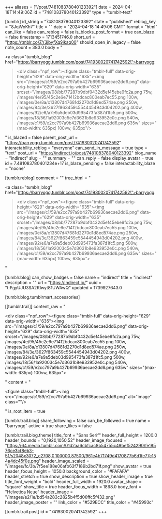 +++
aliases = ["/post/748108378040123392"]
date = 2024-04-18T14:49:06Z
id = "748108378040123392"
type = "tumblr-text"

[tumblr]
id_string = "748108378040123392"
state = "published"
reblog_key = "8JqWxKh7"
title = ""
date = "2024-04-18 14:49:06 GMT"
format = "html"
can_like = false
can_reblog = false
is_blocks_post_format = true
can_blaze = false
timestamp = 1713451746.0
short_url = "https://tmblr.co/ZY3jbyfXq9ikaq00"
should_open_in_legacy = false
note_count = 383.0
body = "<p><a class=\"tumblr_blog\" href=\"https://barryogg.tumblr.com/post/741930020741742592\">barryogg</a>:</p><blockquote><div class=\"npf_row\"><figure class=\"tmblr-full\" data-orig-height=\"629\" data-orig-width=\"635\"><img src=\"/images/c1/59/e2cc797a9b427b69936aecae2dd6.png\" data-orig-height=\"629\" data-orig-width=\"635\" srcset=\"/images/08/bb/77287b9dbf0432d5ef45ebe9fc2a.png 75w, /images/4e/95/45c2e6e71412bdcac800eab7ec55.png 100w, /images/0e/8a/c13807d47681d2270d1d8ed574ae.png 250w, /images/84/3e/3627f863459c5544454943d04202.png 400w, /images/92/e6/a7e9a5deb03d995473fa387d1fc5.png 500w, /images/18/56/1a92003c5e7d3631b8e933952e0c.png 540w, /images/c1/59/e2cc797a9b427b69936aecae2dd6.png 635w\" sizes=\"(max-width: 635px) 100vw, 635px\"/></figure></div></blockquote>"
is_blazed = false
parent_post_url = "https://barryogg.tumblr.com/post/741930020741742592"
interactability_reblog = "everyone"
can_send_in_message = true
type = "text"
post_url = "https://indirect.io/post/748108378040123392"
blog_name = "indirect"
slug = ""
summary = ""
can_reply = false
display_avatar = true
id = 7.481083780401234e+17
is_blaze_pending = false
interactability_blaze = "noone"

[tumblr.reblog]
comment = ""
tree_html = "<p><a class=\"tumblr_blog\" href=\"https://barryogg.tumblr.com/post/741930020741742592\">barryogg</a>:</p><blockquote><div class=\"npf_row\"><figure class=\"tmblr-full\" data-orig-height=\"629\" data-orig-width=\"635\"><img src=\"/images/c1/59/e2cc797a9b427b69936aecae2dd6.png\" data-orig-height=\"629\" data-orig-width=\"635\" srcset=\"/images/08/bb/77287b9dbf0432d5ef45ebe9fc2a.png 75w, /images/4e/95/45c2e6e71412bdcac800eab7ec55.png 100w, /images/0e/8a/c13807d47681d2270d1d8ed574ae.png 250w, /images/84/3e/3627f863459c5544454943d04202.png 400w, /images/92/e6/a7e9a5deb03d995473fa387d1fc5.png 500w, /images/18/56/1a92003c5e7d3631b8e933952e0c.png 540w, /images/c1/59/e2cc797a9b427b69936aecae2dd6.png 635w\" sizes=\"(max-width: 635px) 100vw, 635px\"></figure></div></blockquote>"

[tumblr.blog]
can_show_badges = false
name = "indirect"
title = "indirect"
description = ""
url = "https://indirect.io/"
uuid = "t:PgyUJU3SA2Klwyt81UWAwQ"
updated = 1739927643.0

[tumblr.blog.tumblrmart_accessories]

[[tumblr.trail]]
content_raw = "<p><div class=\"npf_row\"><figure class=\"tmblr-full\" data-orig-height=\"629\" data-orig-width=\"635\"><img src=\"/images/c1/59/e2cc797a9b427b69936aecae2dd6.png\" data-orig-height=\"629\" data-orig-width=\"635\" srcset=\"/images/08/bb/77287b9dbf0432d5ef45ebe9fc2a.png 75w, /images/4e/95/45c2e6e71412bdcac800eab7ec55.png 100w, /images/0e/8a/c13807d47681d2270d1d8ed574ae.png 250w, /images/84/3e/3627f863459c5544454943d04202.png 400w, /images/92/e6/a7e9a5deb03d995473fa387d1fc5.png 500w, /images/18/56/1a92003c5e7d3631b8e933952e0c.png 540w, /images/c1/59/e2cc797a9b427b69936aecae2dd6.png 635w\" sizes=\"(max-width: 635px) 100vw, 635px\"></figure></div></p>"
content = "<p><figure class=\"tmblr-full\"><img src=\"/images/c1/59/e2cc797a9b427b69936aecae2dd6.png\" alt=\"image\" class=\"\"/></figure></p>"
is_root_item = true

[tumblr.trail.blog]
share_following = false
can_be_followed = true
name = "barryogg"
active = true
share_likes = false

[tumblr.trail.blog.theme]
title_font = "Sans Serif"
header_full_height = 1200.0
header_bounds = "0,1920,1050,52"
header_image_focused = "https://64.media.tumblr.com/01d2aa6cbfcac8b54755c49bef524290/fe18576ce3cf8eb3-51/s2048x3072_c2708,0,100000,87500/961e4b71749d4170877b6d1fe77c154a4dc45f0e.png"
header_image_scaled = "/images/fc/3b/7f5ee188e06afb63f7189b2bd71f.png"
show_avatar = true
header_focus_height = 1050.0
background_color = "#FAFAFA"
header_stretch = true
show_description = true
show_header_image = true
title_font_weight = "bold"
header_full_width = 1920.0
avatar_shape = "square"
show_title = true
header_focus_width = 1868.0
body_font = "Helvetica Neue"
header_image = "/images/e2/1e/bd54a283c2825b4f5d00ffc5f432.png"
header_image_poster = ""
link_color = "#529ECC"
title_color = "#45993c"

[tumblr.trail.post]
id = "741930020741742592"
+++
